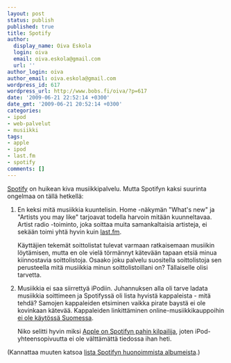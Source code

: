 ```yaml
---
layout: post
status: publish
published: true
title: Spotify
author:
  display_name: Oiva Eskola
  login: oiva
  email: oiva.eskola@gmail.com
  url: ''
author_login: oiva
author_email: oiva.eskola@gmail.com
wordpress_id: 617
wordpress_url: http://www.bobs.fi/oiva/?p=617
date: '2009-06-21 22:52:14 +0300'
date_gmt: '2009-06-21 20:52:14 +0300'
categories:
- ipod
- web-palvelut
- musiikki
tags:
- apple
- ipod
- last.fm
- spotify
comments: []
---
```

<p><a href="http://www.spotify.com">Spotify</a> on huikean kiva musiikkipalvelu. Mutta Spotifyn kaksi suurinta ongelmaa on t&auml;ll&auml; hetkell&auml;:</p>
<ol>
<li>
<p>En keksi mit&auml; musiikkia kuuntelisin. Home -n&auml;kym&auml;n "What's new" ja "Artists you may like" tarjoavat todella harvoin mit&auml;&auml;n kuunneltavaa. Artist radio -toiminto, joka soittaa muita samankaltaisia artisteja, ei sek&auml;&auml;n toimi yht&auml; hyvin kuin <a href="http://www.last.fm/">last.fm</a>.</p>
<p>K&auml;ytt&auml;jien tekem&auml;t soittolistat tulevat varmaan ratkaisemaan musiikin l&ouml;yt&auml;misen, mutta en ole viel&auml; t&ouml;rm&auml;nnyt k&auml;tev&auml;&auml;n tapaan etsi&auml; minua kiinnostavia soittolistoja. Osaako joku palvelu suositella soittolistoja sen perusteella mit&auml; musiikkia minun soittolistoillani on? T&auml;llaiselle olisi tarvetta.</p></li>
<li>
<p>Musiikkia ei saa siirretty&auml; iPodiin. Juhannuksen alla oli tarve ladata musiikkia soittimeen ja Spotifyss&auml; oli lista hyvist&auml; kappaleista - mit&auml; tehd&auml;? Samojen kappaleiden etsiminen vaikka pirate bayst&auml; ei ole kovinkaan k&auml;tev&auml;&auml;. Kappaleiden linkitt&auml;minen online-musiikkikauppoihin <a title="Can I download or buy music in Spotify?" href="http://www.spotify.com/en/help/faq/#can-i-download-or-buy-music">ei ole k&auml;yt&ouml;ss&auml; Suomessa</a>.</p>
<p>Niko selitti hyvin miksi <a title="NNyman: The future of Spotify and its competition" href="http://www.nnyman.com/personal/2009/05/09/the-future-of-spotify-and-its-competition/">Apple on Spotifyn pahin kilpailija</a>, joten iPod-yhteensopivuutta ei ole v&auml;ltt&auml;m&auml;tt&auml; tiedossa ihan heti.</p></li>
</ol>
<p>(Kannattaa muuten katsoa <a title="The Best of the Worst of Spotify" href="http://thebestoftheworstofspotify.blogspot.com/">lista Spotifyn huonoimmista albumeista</a>.)</p>
